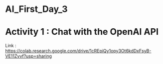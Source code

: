 # AI_First_Day_3

# Activity 1 : Chat with the OpenAI API
Link : https://colab.research.google.com/drive/1cREpiQy1opy3Ot6kdDxFsyB-VE11Zvvf?usp=sharing
